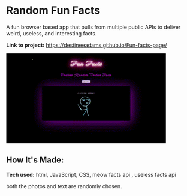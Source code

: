 # Random Fun Facts

A fun browser based app that pulls from multiple public APIs to deliver weird, useless, and interesting facts.
    
**Link to project:** https://destineeadams.github.io/Fun-facts-page/

![demo gif](https://github.com/DestineeAdams/portfolio-Website/blob/main/files/RandomFunFacts.gif?raw=true)

## How It's Made:

**Tech used:** html, JavaScript, CSS, meow facts api , useless facts api

both the photos and text are randomly chosen.
